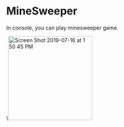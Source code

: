 # MineSweeper

<p>In console, you can play minesweeper game. </p>
\<img width="223" alt="Screen Shot 2019-07-16 at 1 50 45 PM" src="https://user-images.githubusercontent.com/29360527/61289440-09bf1800-a7d2-11e9-979e-f5ecb5459990.png">


